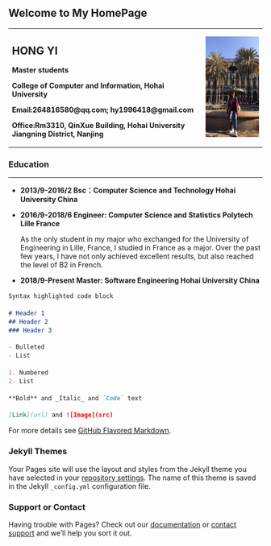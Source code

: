 ## Welcome to My HomePage
<div>
<table border="0">
  <tr>
    <td>
      <h2>HONG YI</h2>
      <p><b>Master students</b></p>
      <p><b>College of Computer and Information, Hohai University</b></p>
      <p><b>Email:264816580@qq.com; hy1996418@gmail.com</b></p>
      <p><b>Office:Rm3310, QinXue Building, Hohai University Jiangning District, Nanjing</b></p>
    </td>
    <td>
      <img src="/index.jpg" height="200" width="200" >
    </td>
  </tr>
</table>
</div>

### Education
*** 
+ **2013/9-2016/2   Bsc：Computer Science and Technology   Hohai University   China**

+ **2016/9-2018/6   Engineer: Computer Science and Statistics   Polytech Lille   France**

  As the only student in my major who exchanged for the University of Engineering in Lille, France, I studied in France as a major. Over  the past few years, I have not only achieved excellent results, but also reached the level of B2 in French.
+ **2018/9-Present   Master: Software Engineering Hohai University   China**

```markdown
Syntax highlighted code block

# Header 1
## Header 2
### Header 3

- Bulleted
- List

1. Numbered
2. List

**Bold** and _Italic_ and `Code` text

[Link](url) and ![Image](src)
```

For more details see [GitHub Flavored Markdown](https://guides.github.com/features/mastering-markdown/).

### Jekyll Themes

Your Pages site will use the layout and styles from the Jekyll theme you have selected in your [repository settings](https://github.com/hohaihy/hohaihy.github.io/settings). The name of this theme is saved in the Jekyll `_config.yml` configuration file.

### Support or Contact

Having trouble with Pages? Check out our [documentation](https://help.github.com/categories/github-pages-basics/) or [contact support](https://github.com/contact) and we’ll help you sort it out.
